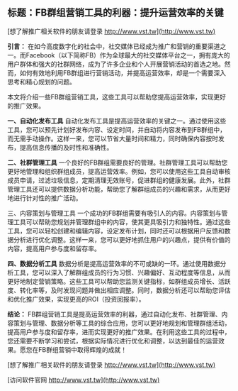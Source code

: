 ## **标题：FB群组营销工具的利器：提升运营效率的关键**

[想了解推广相关软件的朋友请登录 http://www.vst.tw](http://www.vst.tw)

**引言：**
在如今高度数字化的社会中，社交媒体已经成为推广和营销的重要渠道之一。而Facebook（以下简称FB）作为全球最大的社交媒体平台之一，拥有庞大的用户群体和强大的社群网络，成为了许多企业和个人开展营销活动的首选之地。然而，如何有效地利用FB群组进行营销活动，并提高运营效率，却是一个需要深入思考和精心规划的问题。

本文将介绍一些FB群组营销工具，这些工具可以帮助您提高运营效率，实现更好的推广效果。

**一、自动化发布工具**
自动化发布工具是提高运营效率的关键之一。通过使用这些工具，您可以预先计划好发布内容、设定时间，并自动将内容发布到FB群组中，而无需手动操作。这样一来，您可以节省大量时间和精力，同时确保内容按时发布，提高信息传播的及时性和准确性。

**二、社群管理工具**
一个良好的FB群组需要良好的管理。社群管理工具可以帮助您更好地管理和组织群组成员，提高运营效率。例如，您可以使用这些工具自动审核成员申请，过滤垃圾信息，定期清理无效账号，促进群组的健康发展。此外，社群管理工具还可以提供数据分析功能，帮助您了解群组成员的兴趣和需求，从而更好地进行针对性的推广活动。

三、内容策划与管理工具
一个成功的FB群组需要有吸引人的内容。内容策划与管理工具可以帮助您规划并管理群组中的内容，使其更具吸引力和独特性。通过这些工具，您可以轻松创建和编辑内容，设定发布计划，同时还可以根据用户反馈和数据分析进行优化调整。这样一来，您可以更好地抓住用户的兴趣点，提供有价值的内容，提高用户参与度和留存率。

**四、数据分析工具**
数据分析是提高运营效率的不可或缺的一环。通过使用数据分析工具，您可以深入了解群组成员的行为习惯、兴趣偏好、互动程度等信息，从而更好地制定营销策略。这些工具可以帮助您监测关键指标，如群组成员增长、活跃度、转化率等，及时发现问题并做出相应调整。同时，数据分析还可以帮助您评估和优化推广效果，实现更高的ROI（投资回报率）。

**结论：**
FB群组营销工具是提高运营效率的利器，通过自动化发布、社群管理、内容策划与管理、数据分析等工具的综合应用，您可以更好地规划和管理群组活动，提高用户参与度和留存率，进而实现更好的推广效果。在利用这些工具的过程中，您还需要不断学习和尝试，根据实际情况进行优化和调整，以达到最佳的运营效果。愿您在FB群组营销中取得辉煌的成就！

[想了解推广相关软件的朋友请登录 http://www.vst.tw](http://www.vst.tw)


[访问软件官网 http://www.vst.tw](http://www.vst.tw)
